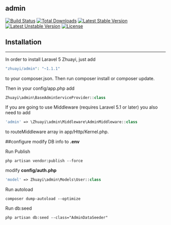 ## admin

[![Build Status](https://travis-ci.org/zhuayi/admin.svg)](https://travis-ci.org/zhuayi/admin)
[![Total Downloads](https://poser.pugx.org/zhuayi/admin/d/total.svg)](https://packagist.org/packages/zhuayi/admin)
[![Latest Stable Version](https://poser.pugx.org/zhuayi/admin/v/stable.svg)](https://packagist.org/packages/zhuayi/admin)
[![Latest Unstable Version](https://poser.pugx.org/zhuayi/admin/v/unstable.svg)](https://packagist.org/packages/zhuayi/admin)
[![License](https://poser.pugx.org/zhuayi/admin/license.svg)](https://packagist.org/packages/zhuayi/admin)


## Installation
---
In order to install Laravel 5 Zhuayi, just add

```php
"zhuayi/admin": "~1.1.1"
```
to your composer.json. Then run composer install or composer update.

Then in your config/app.php add

```php
Zhuayi\admin\BaseAdminServiceProvider::class
```

If you are going to use Middleware (requires Laravel 5.1 or later) you also need to add
```php
'admin' => \Zhuayi\admin\Middleware\AdminMiddleware::class
```
to routeMiddleware array in app/Http/Kernel.php.

##configure
modify DB info to  **.env**

Run Publish
```shell
php artisan vendor:publish --force
```

modify **config/auth.php**  

```php
'model' => Zhuayi\admin\Models\User::class
```

Run autoload
```shell
composer dump-autoload --optimize
```



Run db:seed
```shell
php artisan db:seed --class="AdminDataSeeder"
```
